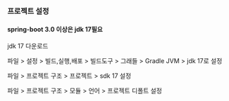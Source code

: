 ### 프로젝트 설정
#### spring-boot 3.0 이상은 jdk 17필요
jdk 17 다운로드

파일 > 설정 > 빌드,실행,배포 > 빌드도구 > 그래들 > Gradle JVM > jdk 17로 설정

파일 > 프로젝트 구조 > 프로젝트 > sdk 17 설정

파일 > 프로젝트 구조 > 모듈 > 언어 > 프로젝트 디폴트 설정